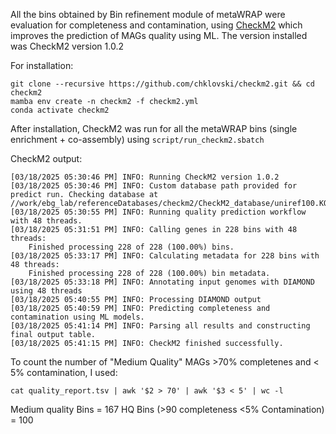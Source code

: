 All the bins obtained by Bin refinement module of metaWRAP were evaluation for completeness and contamination, using [CheckM2](https://github.com/chklovski/CheckM2) 
which improves the prediction of MAGs quality using ML. The version installed was CheckM2 version 1.0.2

For installation:
```
git clone --recursive https://github.com/chklovski/checkm2.git && cd checkm2
mamba env create -n checkm2 -f checkm2.yml
conda activate checkm2
```

After installation, CheckM2 was run for all the metaWRAP bins (single enrichment + co-assembly) using ```script/run_checkm2.sbatch```

CheckM2 output:

```
[03/18/2025 05:30:46 PM] INFO: Running CheckM2 version 1.0.2
[03/18/2025 05:30:46 PM] INFO: Custom database path provided for predict run. Checking database at //work/ebg_lab/referenceDatabases/checkm2/CheckM2_database/uniref100.KO.1.dmnd...
[03/18/2025 05:30:55 PM] INFO: Running quality prediction workflow with 48 threads.
[03/18/2025 05:31:51 PM] INFO: Calling genes in 228 bins with 48 threads:
    Finished processing 228 of 228 (100.00%) bins.
[03/18/2025 05:33:17 PM] INFO: Calculating metadata for 228 bins with 48 threads:
    Finished processing 228 of 228 (100.00%) bin metadata.
[03/18/2025 05:33:18 PM] INFO: Annotating input genomes with DIAMOND using 48 threads
[03/18/2025 05:40:55 PM] INFO: Processing DIAMOND output
[03/18/2025 05:40:59 PM] INFO: Predicting completeness and contamination using ML models.
[03/18/2025 05:41:14 PM] INFO: Parsing all results and constructing final output table.
[03/18/2025 05:41:15 PM] INFO: CheckM2 finished successfully.
```

To count the number of "Medium Quality" MAGs >70% completenes and < 5% contamination, I used:
```
cat quality_report.tsv | awk '$2 > 70' | awk '$3 < 5' | wc -l
```
Medium quality Bins = 167
HQ Bins (>90 completeness <5% Contamination) = 100
